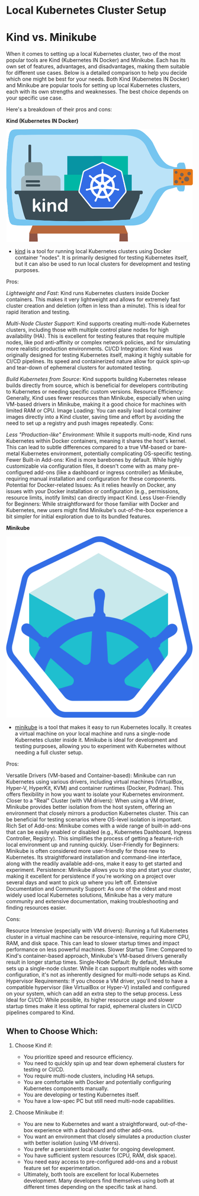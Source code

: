 # Local Kubernetes Cluster Setup

# Kind vs. Minikube

When it comes to setting up a local Kubernetes cluster, two of the most popular tools are Kind (Kubernetes IN Docker) and Minikube. Each has its own set of features, advantages, and disadvantages, making them suitable for different use cases. Below is a detailed comparison to help you decide which one might be best for your needs.
Both Kind (Kubernetes IN Docker) and Minikube are popular tools for setting up local Kubernetes clusters, each with its own strengths and weaknesses. The best choice depends on your specific use case.

Here's a breakdown of their pros and cons:

**Kind (Kubernetes IN Docker)**

![kind logo](../assets/kind.png)

- [kind](https://kind.sigs.k8s.io/) is a tool for running local Kubernetes clusters using Docker container "nodes". It is primarily designed for testing Kubernetes itself, but it can also be used to run local clusters for development and testing purposes.

Pros:

_Lightweight and Fast_: Kind runs Kubernetes clusters inside Docker containers. This makes it very lightweight and allows for extremely fast cluster creation and deletion (often in less than a minute). This is ideal for rapid iteration and testing.

_Multi-Node Cluster Support_: Kind supports creating multi-node Kubernetes clusters, including those with multiple control plane nodes for high availability (HA). This is excellent for testing features that require multiple nodes, like pod anti-affinity or complex network policies, and for simulating more realistic production environments.
CI/CD Integration: Kind was originally designed for testing Kubernetes itself, making it highly suitable for CI/CD pipelines. Its speed and containerized nature allow for quick spin-up and tear-down of ephemeral clusters for automated testing.

_Build Kubernetes from Source_: Kind supports building Kubernetes release builds directly from source, which is beneficial for developers contributing to Kubernetes or needing specific custom versions.
Resource Efficiency: Generally, Kind uses fewer resources than Minikube, especially when using VM-based drivers in Minikube, making it a good choice for machines with limited RAM or CPU.
Image Loading: You can easily load local container images directly into a Kind cluster, saving time and effort by avoiding the need to set up a registry and push images repeatedly.
Cons:

_Less "Production-like" Environment_: While it supports multi-node, Kind runs Kubernetes within Docker containers, meaning it shares the host's kernel. This can lead to subtle differences compared to a true VM-based or bare-metal Kubernetes environment, potentially complicating OS-specific testing.
Fewer Built-in Add-ons: Kind is more barebones by default. While highly customizable via configuration files, it doesn't come with as many pre-configured add-ons (like a dashboard or ingress controller) as Minikube, requiring manual installation and configuration for these components.
Potential for Docker-related Issues: As it relies heavily on Docker, any issues with your Docker installation or configuration (e.g., permissions, resource limits, inotify limits) can directly impact Kind.
Less User-Friendly for Beginners: While straightforward for those familiar with Docker and Kubernetes, new users might find Minikube's out-of-the-box experience a bit simpler for initial exploration due to its bundled features.

**Minikube**

![minikube](../assets/minikube.svg)

- [minikube](https://minikube.sigs.k8s.io/docs/) is a tool that makes it easy to run Kubernetes locally. It creates a virtual machine on your local machine and runs a single-node Kubernetes cluster inside it. Minikube is ideal for development and testing purposes, allowing you to experiment with Kubernetes without needing a full cluster setup.

Pros:

Versatile Drivers (VM-based and Container-based): Minikube can run Kubernetes using various drivers, including virtual machines (VirtualBox, Hyper-V, HyperKit, KVM) and container runtimes (Docker, Podman). This offers flexibility in how you want to isolate your Kubernetes environment.
Closer to a "Real" Cluster (with VM drivers): When using a VM driver, Minikube provides better isolation from the host system, offering an environment that closely mirrors a production Kubernetes cluster. This can be beneficial for testing scenarios where OS-level isolation is important.
Rich Set of Add-ons: Minikube comes with a wide range of built-in add-ons that can be easily enabled or disabled (e.g., Kubernetes Dashboard, Ingress Controller, Registry). This simplifies the process of getting a feature-rich local environment up and running quickly.
User-Friendly for Beginners: Minikube is often considered more user-friendly for those new to Kubernetes. Its straightforward installation and command-line interface, along with the readily available add-ons, make it easy to get started and experiment.
Persistence: Minikube allows you to stop and start your cluster, making it excellent for persistence if you're working on a project over several days and want to pick up where you left off.
Extensive Documentation and Community Support: As one of the oldest and most widely used local Kubernetes solutions, Minikube has a very mature community and extensive documentation, making troubleshooting and finding resources easier.

Cons:

Resource Intensive (especially with VM drivers): Running a full Kubernetes cluster in a virtual machine can be resource-intensive, requiring more CPU, RAM, and disk space. This can lead to slower startup times and impact performance on less powerful machines.
Slower Startup Time: Compared to Kind's container-based approach, Minikube's VM-based drivers generally result in longer startup times.
Single-Node Default: By default, Minikube sets up a single-node cluster. While it can support multiple nodes with some configuration, it's not as inherently designed for multi-node setups as Kind.
Hypervisor Requirements: If you choose a VM driver, you'll need to have a compatible hypervisor (like VirtualBox or Hyper-V) installed and configured on your system, which can add an extra step to the setup process.
Less Ideal for CI/CD: While possible, its higher resource usage and slower startup times make it less optimal for rapid, ephemeral clusters in CI/CD pipelines compared to Kind.

## When to Choose Which:

1. Choose Kind if:

   - You prioritize speed and resource efficiency.
   - You need to quickly spin up and tear down ephemeral clusters for testing or CI/CD.
   - You require multi-node clusters, including HA setups.
   - You are comfortable with Docker and potentially configuring Kubernetes components manually.
   - You are developing or testing Kubernetes itself.
   - You have a low-spec PC but still need multi-node capabilities.

2. Choose Minikube if:

   - You are new to Kubernetes and want a straightforward, out-of-the-box experience with a dashboard and other add-ons.
   - You want an environment that closely simulates a production cluster with better isolation (using VM drivers).
   - You prefer a persistent local cluster for ongoing development.
   - You have sufficient system resources (CPU, RAM, disk space).
   - You need easy access to pre-configured add-ons and a robust feature set for experimentation.
   - Ultimately, both tools are excellent for local Kubernetes development. Many developers find themselves using both at different times depending on the specific task at hand.
